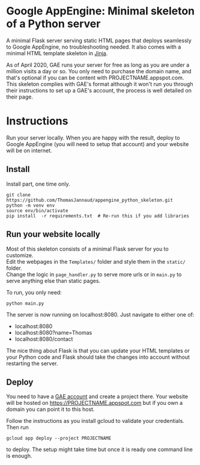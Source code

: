 # Google AppEngine: Minimal skeleton of a Python server
A minimal Flask server serving static HTML pages that deploys seamlessly to Google AppEngine, no troubleshooting needed. It also comes with a minimal HTML template skeleton in [Jinja](https://jinja.palletsprojects.com/).

As of April 2020, GAE runs your server for free as long as you are under a million visits a day or so. You only need to purchase the domain name, and that's optional if you can be content with PROJECTNAME.appspot.com.  
This skeleton complies with GAE's format although it won't run you through their instructions to set up a GAE's account, the process is well detailed on their page.

# Instructions

Run your server locally. When you are happy with the result, deploy to Google AppEngine (you will need to setup that account) and your website will be on internet.

## Install

Install part, one time only.

```
git clone https://github.com/ThomasJannaud/appengine_python_skeleton.git
python -m venv env
source env/bin/activate
pip install  -r requirements.txt  # Re-run this if you add libraries
```

## Run your website locally

Most of this skeleton consists of a minimal Flask server for you to customize.  
Edit the webpages in the `Templates/` folder and style them in the `static/` folder.  
Change the logic in `page_handler.py` to serve more urls or in `main.py` to serve anything else than static pages.  


To run, you only need:
```
python main.py
```

The server is now running on localhost:8080. Just navigate to either one of:
- localhost:8080
- localhost:8080?name=Thomas
- localhost:8080/contact

The nice thing about Flask is that you can update your HTML templates or your Python code and Flask should take the changes into account without restarting the server.


## Deploy

You need to have a [GAE account](https://cloud.google.com/appengine) and create a project there.
Your website will be hosted on https://PROJECTNAME.appspot.com but if you own a domain you can point it to this host.

Follow the instructions as you install gcloud to validate your credentials. Then run

`gcloud app deploy --project PROJECTNAME`

to deploy. The setup might take time but once it is ready one command line is enough.